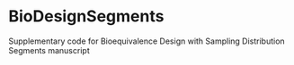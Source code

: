 # BioDesignSegments
Supplementary code for Bioequivalence Design with Sampling Distribution Segments manuscript
